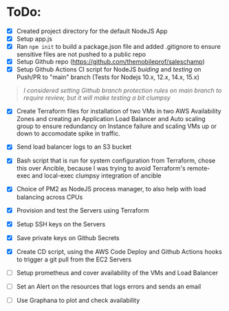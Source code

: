 # ToDo:
- [x]  Created project directory for the default NodeJS App 
- [x]  Setup app.js
- [x]  Ran `npm init` to build a package.json file and added .gitignore to ensure sensitive files are not pushed to a public repo
- [x]  Setup Github repo (https://github.com/themobileprof/saleschamp)
- [x]  Setup Github Actions CI script for NodeJS *buiding* and *testing* on Push/PR to "main" branch (Tests for Nodejs 10.x, 12.x, 14.x, 15.x)
> *I considered setting Github branch protection rules on main branch to require review, but it will make testing a bit clumpsy*
- [x]  Create Terraform files for installation of two VMs in two AWS Availability Zones and creating an Application Load Balancer and Auto scaling group to ensure redundancy on Instance failure and scaling VMs up or down to accomodate spike in traffic.
- [x]  Send load balancer logs to an S3 bucket
- [x]  Bash script that is run for system configuration from Terraform, chose this over Ancible, because I was trying to avoid Terraform's remote-exec and local-exec clumpsy integration of ancible
- [x]  Choice of PM2 as NodeJS process manager, to also help with load balancing across CPUs
- [x]  Provision and test the Servers using Terraform
- [x]  Setup SSH keys on the Servers
- [x]  Save private keys on Github Secrets
- [x] Create CD script, using the AWS Code Deploy and Github Actions hooks to trigger a git pull from the EC2 Servers
- [ ] Setup prometheus and cover availability of the VMs and Load Balancer
- [ ] Set an Alert on the resources that logs errors and sends an email
- [ ] Use Graphana to plot and check availability

